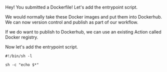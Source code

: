 Hey! You submitted a Dockerfile! Let's add the entrypoint script.

We would normally take these Docker images and put them into Dockerhub. We can now version control and publish as part of our workflow.

If we do want to publish to Dockerhub, we can use an existing Action called Docker registry.

Now let's add the entrypoint script.

```shell
#!/bin/sh -l

sh -c "echo $*"
```